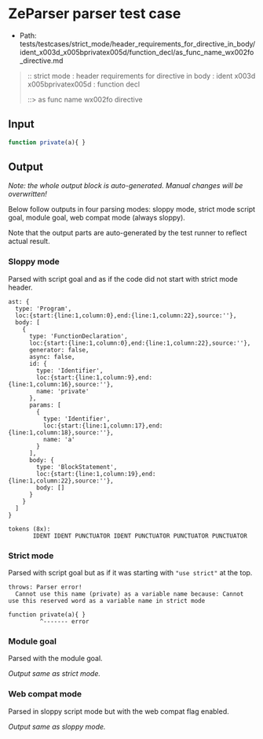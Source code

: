 # ZeParser parser test case

- Path: tests/testcases/strict_mode/header_requirements_for_directive_in_body/ident_x003d_x005bprivatex005d/function_decl/as_func_name_wx002fo_directive.md

> :: strict mode : header requirements for directive in body : ident x003d x005bprivatex005d : function decl
>
> ::> as func name wx002fo directive

## Input

`````js
function private(a){ }
`````

## Output

_Note: the whole output block is auto-generated. Manual changes will be overwritten!_

Below follow outputs in four parsing modes: sloppy mode, strict mode script goal, module goal, web compat mode (always sloppy).

Note that the output parts are auto-generated by the test runner to reflect actual result.

### Sloppy mode

Parsed with script goal and as if the code did not start with strict mode header.

`````
ast: {
  type: 'Program',
  loc:{start:{line:1,column:0},end:{line:1,column:22},source:''},
  body: [
    {
      type: 'FunctionDeclaration',
      loc:{start:{line:1,column:0},end:{line:1,column:22},source:''},
      generator: false,
      async: false,
      id: {
        type: 'Identifier',
        loc:{start:{line:1,column:9},end:{line:1,column:16},source:''},
        name: 'private'
      },
      params: [
        {
          type: 'Identifier',
          loc:{start:{line:1,column:17},end:{line:1,column:18},source:''},
          name: 'a'
        }
      ],
      body: {
        type: 'BlockStatement',
        loc:{start:{line:1,column:19},end:{line:1,column:22},source:''},
        body: []
      }
    }
  ]
}

tokens (8x):
       IDENT IDENT PUNCTUATOR IDENT PUNCTUATOR PUNCTUATOR PUNCTUATOR
`````

### Strict mode

Parsed with script goal but as if it was starting with `"use strict"` at the top.

`````
throws: Parser error!
  Cannot use this name (private) as a variable name because: Cannot use this reserved word as a variable name in strict mode

function private(a){ }
         ^------- error
`````


### Module goal

Parsed with the module goal.

_Output same as strict mode._

### Web compat mode

Parsed in sloppy script mode but with the web compat flag enabled.

_Output same as sloppy mode._
